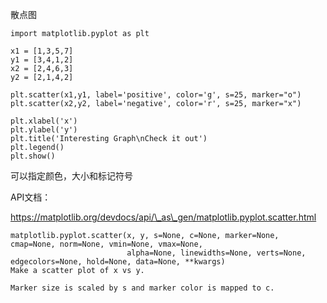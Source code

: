 散点图

```
import matplotlib.pyplot as plt

x1 = [1,3,5,7]
y1 = [3,4,1,2]
x2 = [2,4,6,3]
y2 = [2,1,4,2]

plt.scatter(x1,y1, label='positive', color='g', s=25, marker="o")
plt.scatter(x2,y2, label='negative', color='r', s=25, marker="x")

plt.xlabel('x')
plt.ylabel('y')
plt.title('Interesting Graph\nCheck it out')
plt.legend()
plt.show()
```

可以指定颜色，大小和标记符号



API文档：

https://matplotlib.org/devdocs/api/\_as\_gen/matplotlib.pyplot.scatter.html

```
matplotlib.pyplot.scatter(x, y, s=None, c=None, marker=None, cmap=None, norm=None, vmin=None, vmax=None, 
                          alpha=None, linewidths=None, verts=None, edgecolors=None, hold=None, data=None, **kwargs)
Make a scatter plot of x vs y.

Marker size is scaled by s and marker color is mapped to c.
```





